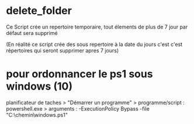 # delete_folder
Ce Script crée un repertoire temporaire, tout élements de plus de 7 jour par défaut sera supprimé

(En réalité ce script crée des sous repertoire à la date du jours c'est c'est répertoires qui seront supprimer apres 7 jours)

# pour ordonnancer le ps1 sous windows (10)
planificateur de taches > "Démarrer un programme" > programme/script : powershell.exe > arguments : -ExecutionPolicy Bypass -file "C:\chemin\windows.ps1"
